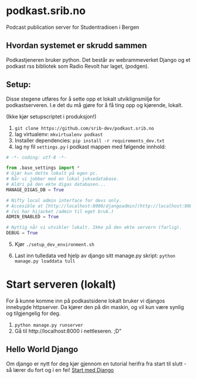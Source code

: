 # podkast.srib.no
Podcast publication server for Studentradioen i Bergen



## Hvordan systemet er skrudd sammen

Podkastjeneren bruker python. Det består av webrammeverket Django  og et podkast rss bibliotek som Radio Revolt har laget, (podgen).

## Setup:
Disse stegene utføres for å sette opp et lokalt utviklignsmiljø for podkastserveren. I.e det du må gjøre for å få ting opp og kjørende, lokalt.

(Ikke kjør setupscriptet i produksjon!)


1. ```git clone https://github.com/srib-dev/podkast.srib.no```
2. lag virtualenv: ```mkvirtualenv podkast```
3. Installer dependencies: ```pip install -r requirements_dev.txt```
4. lag ny fil `settings.py` i podkast mappen med følgende innhold:

```python
# -*- coding: utf-8 -*-

from .base_settings import *
# Gjør kun dette lokalt på egen pc. 
# Når vi jobber med en lokal juksedatabase.
# Aldri på den ekte digas databasen...
MANAGE_DIGAS_DB = True

# Nifty local admin interface for devs only.
# Accesible at [http://localhost:8000/djangoadmin](http://localhost:8000/djangoadmin)
# (vi har hijacket /admin til eget bruk.)
ADMIN_ENABLED = True

# Nyttig når vi utvikler lokalt. Ikke på den ekte servern (farlig).
DEBUG = True

```
5. Kjør ```./setup_dev_environment.sh```

6. Last inn tulledata ved hjelp av django sitt manage.py skript:
	```python manage.py loaddata tull```


# Start serveren (lokalt)
For å kunne komme inn på podkastsidene lokalt bruker vi djangos innebygde httpserver. Da kjører den på din maskin, og vil kun være synlig og tilgjengelig for deg.

1. ```python manage.py runserver```
2. Gå til http://localhost:8000 i nettleseren. ;D"


## Hello World Django

Om django er nytt for deg kjør gjennom en tutorial herifra fra start til slutt - så lærer du fort og i en fei!
[Start med Django](https://www.djangoproject.com/start/)
